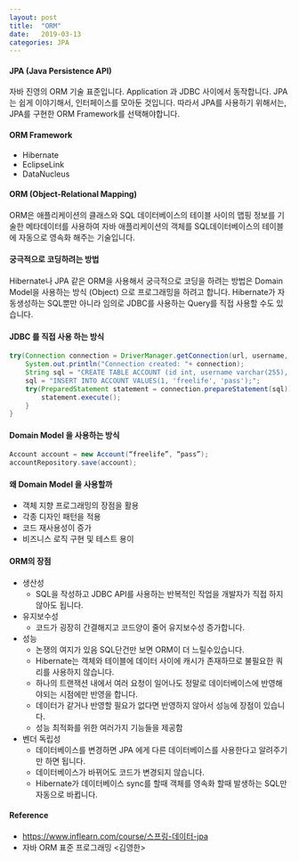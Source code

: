 ```yaml
---
layout: post
title:  "ORM"
date:   2019-03-13
categories: JPA
---
```


#### JPA (Java Persistence API)

자바 진영의 ORM 기술 표준입니다. Application 과 JDBC 사이에서 동작합니다.
JPA는 쉽게 이야기해서, 인터페이스를 모아둔 것입니다. 따라서 JPA를 사용하기 위해서는, JPA를 구현한 ORM Framework를 선택해야합니다.

#### ORM Framework

- Hibernate
- EclipseLink
- DataNucleus

#### ORM (Object-Relational Mapping)

ORM은 애플리케이션의 클래스와 SQL 데이터베이스의 테이블 사이의 맵핑 정보를 기술한 메타데이터를 사용하여 자바 애플리케이션의 객체를 SQL데이터베이스의 테이블에 자동으로 영속화 해주는 기술입니다.

#### 궁극적으로 코딩하려는 방법

Hibernate나 JPA 같은 ORM을 사용해서 궁극적으로 코딩을 하려는 방법은 Domain Model을 사용하는 방식 (Object) 으로 프로그래밍을 하려고 합니다.
Hibernate가 자동생성하는 SQL뿐만 아니라 임의로 JDBC를 사용하는 Query를 직접 사용할 수도 있습니다.

#### JDBC 를 직접 사용 하는 방식

```java
try(Connection connection = DriverManager.getConnection(url, username, password)){
    System.out.println("Connection created: "+ connection);
    String sql = "CREATE TABLE ACCOUNT (id int, username varchar(255), password varchar(255));";
    sql = "INSERT INTO ACCOUNT VALUES(1, 'freelife', 'pass');";
    try(PreparedStatement statement = connection.prepareStatement(sql)){
        statement.execute();
    }
}
```

#### Domain Model 을 사용하는 방식

```java
Account account = new Account(“freelife”, “pass”);
accountRepository.save(account);
```

#### 왜 Domain Model 을 사용할까

- 객체 지향 프로그래밍의 장점을 활용
- 각종 디자인 패턴을 적용
- 코드 재사용성이 증가
- 비즈니스 로직 구현 및 테스트 용이

#### ORM의 장점

- 생산성
  - SQL을 작성하고 JDBC API를 사용하는 반복적인 작업을 개발자가 직접 하지 않아도 됩니다.
- 유지보수성
  - 코드가 굉장히 간결해지고 코드양이 줄어 유지보수성 증가합니다.
- 성능
  - 논쟁의 여지가 있음 SQL단건만 보면 ORM이 더 느릴수있습니다.
  - Hibernate는 객체와 테이블에 데이터 사이에 캐시가 존재하므로 불필요한 쿼리를 사용하지 않습니다.
  - 하나의 트랜잭션 내에서 여러 요청이 일어나도 정말로 데이터베이스에 반영해야되는 시점에만 반영을 합니다.
  - 데이터가 같거나 반영할 필요가 없다면 반영하지 않아서 성능에 장점이 있습니다.
  - 성능 최적화를 위한 여러가지 기능들을 제공함
- 벤더 독립성
  - 데이터베이스를 변경하면 JPA 에게 다른 데이터베이스를 사용한다고 알려주기만 하면 됩니다.
  - 데이터베이스가 바뀌어도 코드가 변경되지 않습니다.
  - Hibernate가 데이터베이스 sync를 할때 객체를 영속화 할때 발생하는 SQL만 자동으로 바뀝니다.

#### Reference

- https://www.inflearn.com/course/스프링-데이터-jpa
- 자바 ORM 표준 프로그래밍 <김영한>